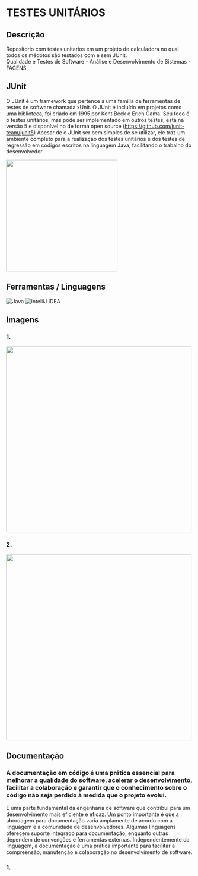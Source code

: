 # TESTES UNITÁRIOS 

## Descrição

Repositorio com testes unitarios em um projeto de calculadora no qual todos os médotos são testados com e sem JUnit.</br>
Qualidade e Testes de Software - Análise e Desenvolvimento de Sistemas - FACENS

## JUnit

O JUnit é um framework que pertence a uma família de ferramentas de testes de software chamada
xUnit. O JUnit é incluído em projetos como uma biblioteca, foi criado em 1995 por Kent Beck e Erich
Gama.
Seu foco é o testes unitários, mas pode ser implementado em outros testes, está na versão 5 e
disponível no de forma open source (https://github.com/junit-team/junit5)
Apesar de o JUnit ser bem simples de se utilizar, ele traz um ambiente completo para a realização dos
testes unitários e dos testes de regressão em códigos escritos na linguagem Java, facilitando o
trabalho do desenvolvedor.

<div>
<img src="https://github.com/JoseMRezende/JUnit/assets/112033771/e63b9f74-b145-455e-8d35-18ad67569eee" width="300px" />
</div>

## Ferramentas / Linguagens

![Java](https://img.shields.io/badge/java-%23ED8B00.svg?style=for-the-badge&logo=openjdk&logoColor=white)
![IntelliJ IDEA](https://img.shields.io/badge/IntelliJIDEA-000000.svg?style=for-the-badge&logo=intellij-idea&logoColor=white)

## Imagens

### 1.
<div>
<img src="https://github.com/JoseMRezende/JUnit/assets/112033771/19465b94-b5ed-4003-8869-ef3994c29de4" width="500px" />
</div>

### 2.
<div>
<img src="https://github.com/JoseMRezende/JUnit/assets/112033771/7ee523dc-dc0b-4ac5-925d-2b9cf3e0ef2c" width="500px" />
</div>

## Documentação

### A documentação em código é uma prática essencial para melhorar a qualidade do software, acelerar o desenvolvimento, facilitar a colaboração e garantir que o conhecimento sobre o código não seja perdido à medida que o projeto evolui.
É uma parte fundamental da engenharia de software que contribui para um desenvolvimento mais eficiente e eficaz.
Um ponto importante é que a abordagem para documentação varia amplamente de acordo com a linguagem e a comunidade de desenvolvedores. Algumas linguagens oferecem suporte integrado para documentação, enquanto outras dependem de convenções e ferramentas externas. Independentemente da linguagem, a documentação é uma prática importante para facilitar a compreensão, manutenção e colaboração no desenvolvimento de software.

### 1.
